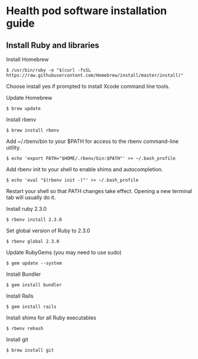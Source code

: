 # Health pod software installation guide

## Install Ruby and libraries

Install Homebrew
```
$ /usr/bin/ruby -e "$(curl -fsSL https://raw.githubusercontent.com/Homebrew/install/master/install)"
```
Choose install yes if prompted to install Xcode command line tools.

Update Homebrew
```
$ brew update
```
Install rbenv
```
$ brew install rbenv
```
Add ~/.rbenv/bin to your $PATH for access to the rbenv command-line utility.
```
$ echo 'export PATH="$HOME/.rbenv/bin:$PATH"' >> ~/.bash_profile
```
Add rbenv init to your shell to enable shims and autocompletion.
```
$ echo 'eval "$(rbenv init -)"' >> ~/.bash_profile
```
Restart your shell so that PATH changes take effect. Opening a new terminal tab will usually do it.

Install ruby 2.3.0
```
$ rbenv install 2.3.0
```
Set global version of Ruby to 2.3.0
```
$ rbenv global 2.3.0
```
Update RubyGems (you may need to use sudo)
```
$ gem update --system
```
Install Bundler
```
$ gem install bundler
```
Install Rails
```
$ gem install rails
```
Install shims for all Ruby executables
```
$ rbenv rehash
```
Install git
```
$ brew install git
```
